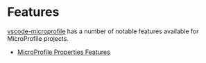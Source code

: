 # Features

[vscode-microprofile](https://github.com/redhat-developer/vscode-microprofile) has a number of notable features available for MicroProfile projects.

- [MicroProfile Properties Features](PropertiesFeatures.md)
